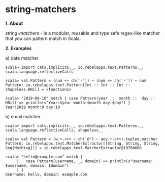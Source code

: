 # string-matchers

**1. About**

*string-matchers* - is a modular, reusable and type safe regex-like matcher that you can pattern match in Scala.

**2. Examples**

a) date matcher

```
scala> import cats.implicits._, io.rebelapps.text.Patterns._,  scala.language.reflectiveCalls

scala> val Pattern = (num <~ ch('-')) ~ (num <~ ch('-')) ~ num
Pattern: io.rebelapps.text.Pattern[Int :: Int :: Int :: shapeless.HNil] = <function1>

scala> "2019-09-10" match { case Pattern(year ::  month ::  day :: HNil) => println(s"Year:$year month:$month day:$day") }
Year:2019 month:9 day:10

```

b) email matcher

```
scala> import cats.implicits._, io.rebelapps.text.Patterns._,  scala.language.reflectiveCalls, shapeless._

scala> val Pattern = (w.+.<+> ~ ch('@') ~ any.+.<+>).tupled.matcher
Pattern: io.rebelapps.text.MatcherExtractor[(String, String, String, Seq[Nothing])] = io.rebelapps.text.MatcherExtractor@1976b6b6

scala> "hello@example.com" match {
     |   case Pattern(username, _, domain) => println(s"Username: $username, domain: $domain")
     | }
Username: hello, domain: example.com


```

